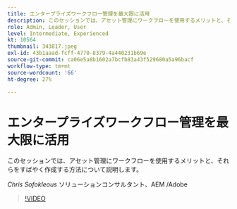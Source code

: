 ```yaml
---
title: エンタープライズワークフロー管理を最大限に活用
description: このセッションでは、アセット管理にワークフローを使用するメリットと、それらをすばやく作成する方法について説明します。
role: Admin, Leader, User
level: Intermediate, Experienced
kt: 10564
thumbnail: 343817.jpeg
exl-id: 43b1aaad-fcff-4770-8379-4a440231b69e
source-git-commit: ca06e5a8b1602a7bcfb83a43f529680a5a96bacf
workflow-type: tm+mt
source-wordcount: '66'
ht-degree: 27%

---
```


# エンタープライズワークフロー管理を最大限に活用

このセッションでは、アセット管理にワークフローを使用するメリットと、それらをすばやく作成する方法について説明します。

*Chris Sofokleous* ソリューションコンサルタント、AEM /Adobe

>[!VIDEO](https://video.tv.adobe.com/v/343817/?quality=12&learn=on)
